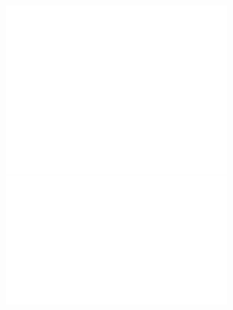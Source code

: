 ![Metrics.classic](/metrics.classic.svg)
![Metrics.habits.charts](metrics.plugin.habits.charts.svg)
